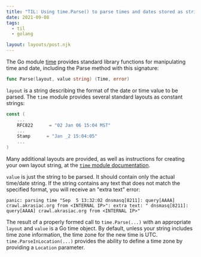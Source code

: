 ```yaml
---
title: "TIL: Using time.Parse() to parse times and dates stored as strings"
date: 2021-09-08
tags:
  - til
  - golang

layout: layouts/post.njk
---
```


The Go module [time](https://pkg.go.dev/time) provides standard library functions for manipulating time and date, including the Parse method with this signature:

```go
func Parse(layout, value string) (Time, error)
```

`layout` is a string describing the format of the date or time value to be parsed. The `time` module provides several standard layouts as constant strings:

```go
const (
    ...
    RFC822      = "02 Jan 06 15:04 MST"
    ...
    Stamp      = "Jan _2 15:04:05"
    ...
)
```

Many additional layouts are provided, as well as instructions for creating your own layout string, at the [`time` module documentation](https://pkg.go.dev/time#pkg-constants).

`value` is just the string to be parsed. It should contain only the actual time/date string. If the string contains any text that does not match the specified format, you will receive an "extra text" error:

```log
panic: parsing time "Sep  5 13:32:02 dnsmasq[8211]: query[AAAA] crawl.akrasiac.org from <INTERNAL IP>": extra text: " dnsmasq[8211]: query[AAAA] crawl.akrasiac.org from <INTERNAL IP>" 
```

The result of a properly formed call to `time.Parse(...)` with an appropriate `layout` and `value` is a Go time object. By default, unless your string includes time zone information, the time zone for the new time is UTC. `time.ParseInLocation(...)` provides the ability to define a time zone by providing a `Location` parameter.

